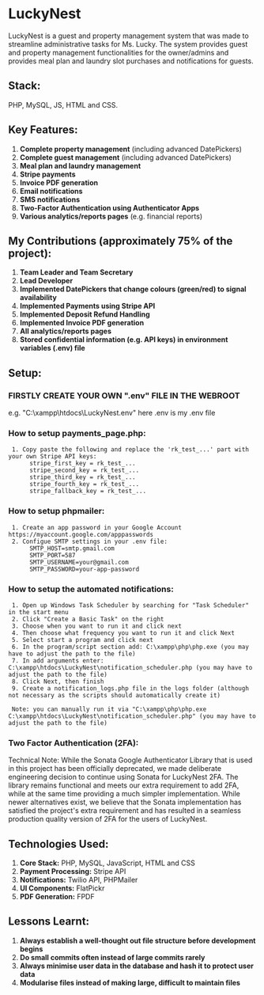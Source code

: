 # LuckyNest
LuckyNest is a guest and property management system that was made to streamline administrative tasks for Ms. Lucky. The system provides guest and property management functionalities for the owner/admins and provides meal plan and laundry slot purchases and notifications for guests.

## Stack:
PHP, MySQL, JS, HTML and CSS.

## Key Features:
1. **Complete property management** (including advanced DatePickers) 
2. **Complete guest management** (including advanced DatePickers)
3. **Meal plan and laundry management**
4. **Stripe payments**
5. **Invoice PDF generation**
6. **Email notifications**
7. **SMS notifications**
8. **Two-Factor Authentication using Authenticator Apps**
9. **Various analytics/reports pages** (e.g. financial reports)

## My Contributions (approximately 75% of the project):
1. **Team Leader and Team Secretary**
2. **Lead Developer**
3. **Implemented DatePickers that change colours (green/red) to signal availability**
4. **Implemented Payments using Stripe API**
5. **Implemented Deposit Refund Handling**
6. **Implemented Invoice PDF generation**
7. **All analytics/reports pages**
8. **Stored confidential information (e.g. API keys) in environment variables (.env) file**

## Setup:
### FIRSTLY CREATE YOUR OWN ".env" FILE IN THE WEBROOT
e.g. "C:\xampp\htdocs\LuckyNest\.env" here .env is my .env file

### How to setup payments_page.php:
     1. Copy paste the following and replace the 'rk_test_...' part with your own Stripe API keys:
          stripe_first_key = rk_test_...
          stripe_second_key = rk_test_...
          stripe_third_key = rk_test_...
          stripe_fourth_key = rk_test_...
          stripe_fallback_key = rk_test_...



### How to setup phpmailer:
     1. Create an app password in your Google Account https://myaccount.google.com/apppasswords
     2. Configue SMTP settings in your .env file:
          SMTP_HOST=smtp.gmail.com
          SMTP_PORT=587
          SMTP_USERNAME=your@gmail.com
          SMTP_PASSWORD=your-app-password


### How to setup the automated notifications:
     1. Open up Windows Task Scheduler by searching for "Task Scheduler" in the start menu
     2. Click "Create a Basic Task" on the right
     3. Choose when you want to run it and click next
     4. Then choose what frequency you want to run it and click Next
     5. Select start a program and click next
     6. In the program/script section add: C:\xampp\php\php.exe (you may have to adjust the path to the file)
     7. In add arguments enter: C:\xampp\htdocs\LuckyNest\notification_scheduler.php (you may have to adjust the path to the file)
     8. Click Next, then finish
     9. Create a notification_logs.php file in the logs folder (although not necessary as the scripts should automatically create it)

     Note: you can manually run it via "C:\xampp\php\php.exe C:\xampp\htdocs\LuckyNest\notification_scheduler.php" (you may have to adjust the path to the file)


### Two Factor Authentication (2FA):
Technical Note: While the Sonata Google Authenticator Library that is used in this project has been officially deprecated, we made deliberate engineering decision
to continue using Sonata for LuckyNest 2FA. The library remains functional and meets our extra requirement to add 2FA, while at the same time providing a much simpler
implementation. While newer alternatives exist, we believe that the Sonata implementation has satisfied the project's extra requirement and has resulted in a seamless
production quality version of 2FA for the users of LuckyNest.

## Technologies Used:
1. **Core Stack:** PHP, MySQL, JavaScript, HTML and CSS
2. **Payment Processing:** Stripe API
3. **Notifications:** Twilio API, PHPMailer
4. **UI Components:** FlatPickr
5. **PDF Generation:** FPDF

## Lessons Learnt:
1. **Always establish a well-thought out file structure before development begins**
2. **Do small commits often instead of large commits rarely**
3. **Always minimise user data in the database and hash it to protect user data**
4. **Modularise files instead of making large, difficult to maintain files**
